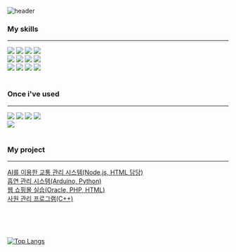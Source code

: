 ![header](https://capsule-render.vercel.app/api?type=venom&color=auto&height=300&section=header&text=00Hwang's%20GIT&fontSize=90)

<h3> My skills </h3><hr>
<div>
  <img src="https://img.shields.io/badge/C++-00599C?style=flat-square&logo=cplusplus&logoColor=white">
  <img src="https://img.shields.io/badge/JavaScript-F7DF1E?style=flat-square&logo=javascript&logoColor=black">
  <img src="https://img.shields.io/badge/Mysql-4479A1?style=flat-square&logo=mysql&logoColor=white">
  <img src="https://img.shields.io/badge/Oracle-F80000?style=flat-square&logo=oracle&logoColor=white">
  <br>
  <img src="https://img.shields.io/badge/HTML-E34F26?style=flat-square&logo=html5&logoColor=white">
  <img src="https://img.shields.io/badge/CSS-1572B6?style=flat-square&logo=css3&logoColor=white">
  <img src="https://img.shields.io/badge/PHP-777BB4?style=flat-square&logo=php&logoColor=white">
  <img src="https://img.shields.io/badge/Eclipse-2C2255?style=flat-square&logo=eclipseide&logoColor=white">
  <br>
  <img src="https://img.shields.io/badge/NotePad++-90E59A?style=flat-square&logo=notepadplusplus&logoColor=white">
  <img src="https://img.shields.io/badge/FileZilla-BF0000?style=flat-square&logo=filezilla&logoColor=white">
  <img src="https://img.shields.io/badge/GitHub-181717?style=flat-square&logo=github&logoColor=white">
  <img src="https://img.shields.io/badge/Notion-000000?style=flat-square&logo=notion&logoColor=white">
  <br>
</div><br>
<div>
  <h3> Once i've used </h3><hr>
  <img src="https://img.shields.io/badge/AWS-232F3E?style=flat-square&logo=amazonwebservices&logoColor=white">
  <img src="https://img.shields.io/badge/AmazonRDS-527FFF?style=flat-square&logo=amazonrds&logoColor=white">
  <img src="https://img.shields.io/badge/Node.js-5FA04E?style=flat-square&logo=nodedotjs&logoColor=white">
  <img src="https://img.shields.io/badge/AndroidStudio-3DDC84?style=flat-square&logo=androidstudio&logoColor=black">
  <br>
  <img src="https://img.shields.io/badge/Spring-Boot-6DB33F?style=flat-square&logo=spring-boot&logoColor=white">
</div><br>
<div>
  <h3> My project </h3><hr>
  <a href="https://github.com/Wjfjs/Capstone/tree/test/HTML">AI를 이용한 교통 관리 시스템(Node.js, HTML 담당)</a><br>
  <a href="https://github.com/00Hwang/smoking_management_system.git">흡연 관리 시스템(Arduino, Python)</a><br>
  <a href="https://github.com/00Hwang/Database_Practice/tree/main/DB-PHP%20%EC%82%B0%EC%B6%9C%EB%AC%BC">웹 쇼핑몰 실습(Oracle, PHP, HTML)</a><br>
  <a href="https://github.com/00Hwang/C_Practice/tree/main/%EC%82%AC%EC%9B%90%EA%B4%80%EB%A6%AC%ED%94%84%EB%A1%9C%EA%B7%B8%EB%9E%A8">사원 관리 프로그램(C++)</a>
</div><br>

<br><br>

[![Top Langs](https://github-readme-stats.vercel.app/api/top-langs/?username=00Hwang)](https://github.com/00Hwang/github-readme-stats)
